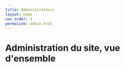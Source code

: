 ```yaml
---
title: Administrateurs
layout: home
nav_order: 1
permalink: admin.html
---
```


# Administration du site, vue d'ensemble

